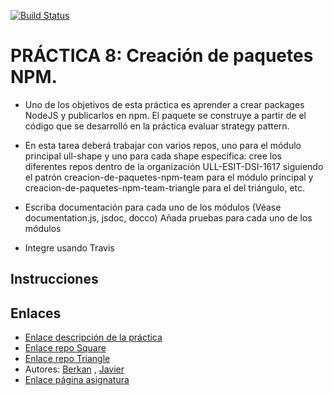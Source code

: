 [![Build Status](https://travis-ci.com/ULL-ESIT-DSI-1617/creacion-de-paquetes-npm-berkan-javier-35l1-1.svg?token=4bxTspp6bziFqEzUesyb&branch=master)](https://travis-ci.com/ULL-ESIT-DSI-1617/creacion-de-paquetes-npm-berkan-javier-35l1-1)

# PRÁCTICA 8: Creación de paquetes NPM.

* Uno de los objetivos de esta práctica es aprender a crear packages NodeJS y publicarlos en npm. El paquete se construye a partir de el código que se desarrolló en la práctica evaluar strategy pattern.

* En esta tarea deberá trabajar con varios repos, uno para el módulo principal ull-shape y uno para cada shape específica: cree los diferentes repos dentro de la organización ULL-ESIT-DSI-1617 siguiendo el patrón creacion-de-paquetes-npm-team para el módulo principal y creacion-de-paquetes-npm-team-triangle para el del triángulo, etc.

* Escriba documentación para cada uno de los módulos (Véase documentation.js, jsdoc, docco)
Añada pruebas para cada uno de los módulos

* Integre usando Travis


## Instrucciones




## Enlaces

* [Enlace descripción de la práctica](https://casianorodriguezleon.gitbooks.io/ull-esit-1617/content/apuntes/nodejspackages.md)
* [Enlace repo Square](https://github.com/ULL-ESIT-DSI-1617/creacion-de-paquetes-npm-berkan-javier-square)
* [Enlace repo Triangle](https://github.com/ULL-ESIT-DSI-1617/creacion-de-paquetes-npm-berkan-javier-triangle)
* Autores: [Berkan](https://berkanrhdz.github.io) , [Javier](https://javiergonher.github.io/)
* [Enlace página asignatura](https://campusvirtual.ull.es/1617/course/view.php?id=1136)